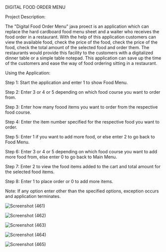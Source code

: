 DIGITAL FOOD ORDER MENU

Project Description:

The "Digital Food Order Menu" java proect is an application which can replace the hard cardboard food menu sheet and a waiter who receives
the food order in a restaurant. With the help of this application customers can view the available food, check the price of the food, check the
price of the food, check the total amount of the selected food and order them. The restaurants would provide this facility to the customers with
a digitalized dinner table or a simple table notepad. This application can save up the time of the customers and ease the way of food ordering sitting 
in a restaurant.

Using the Application:

Step 1: Start the application and enter 1 to show Food Menu.

Step 2: Enter 3 or 4 or 5 depending on which food course you want to order from.

Step 3: Enter how many foood items you want to order from the respective food course.

Step 4: Enter the item number specified for the respective food you want to order.

Step 5: Enter 1 if you want to add more food, or else enter 2 to go back to Food Menu.

Step 6: Enter 3 or 4 or 5 depending on which food course you want to add more food from, else enter 0 to go back to Main Menu.

Step 7: Enter 2 to view the food items added to the cart and total amount for the selected food items.

Step 8: Enter 1 to place order or 0 to add more items.

Note: If any option enter other than the specified options, exception occurs and application terminates.

![Screenshot (461)](https://user-images.githubusercontent.com/71175869/126673114-2ce821d8-1780-4366-b97b-e94f792fecef.png)

![Screenshot (462)](https://user-images.githubusercontent.com/71175869/126673154-92d82b0b-894c-4d30-a04e-345dd9f8f7bd.png)

![Screenshot (463)](https://user-images.githubusercontent.com/71175869/126673178-0ace8dad-8ad3-4968-8ee5-6937a87e5927.png)

![Screenshot (464)](https://user-images.githubusercontent.com/71175869/126673211-ff7c4d6f-4fec-4bf2-8f50-195a042a64e7.png)

![Screenshot (465)](https://user-images.githubusercontent.com/71175869/126673233-cda1edee-616c-41a9-bc66-c0b1301bc976.png)
